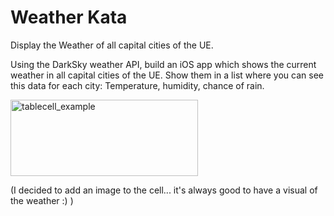 # Weather Kata

Display the Weather of all capital cities of the UE.

Using the DarkSky weather API, build an iOS app which shows the current weather in all capital cities of the UE. Show them in a list where you can see this data for each city:
Temperature, humidity, chance of rain. 

<a href="http://www.ananogal.com/wp-content/uploads/tableCell_example.png"><img src="http://www.ananogal.com/wp-content/uploads/tableCell_example-300x122.png" alt="tablecell_example" width="300" height="122" class="aligncenter size-medium wp-image-1130" /></a>

(I decided to add an image to the cell... it's always good to have a visual of the weather :) )




